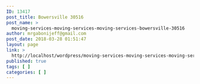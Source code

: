 ```yaml
---
ID: 13417
post_title: Bowersville 30516
post_name: >
  moving-services-moving-services-moving-services-bowersville-30516
author: mrgabonijeff@gmail.com
post_date: 2018-03-28 01:51:47
layout: page
link: >
  http://localhost/wordpress/moving-services-moving-services-moving-services-bowersville-30516/
published: true
tags: [ ]
categories: [ ]
---
```

